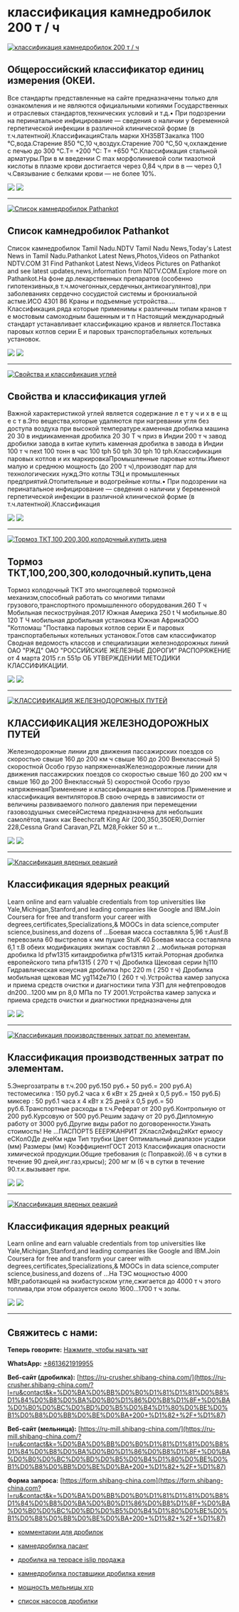 # классификация камнедробилок 200 т / ч

<a href="https://swt.shibang-china.com/?l=ru&img&k=%D0%BA%D0%BB%D0%B0%D1%81%D1%81%D0%B8%D1%84%D0%B8%D0%BA%D0%B0%D1%86%D0%B8%D1%8F+%D0%BA%D0%B0%D0%BC%D0%BD%D0%B5%D0%B4%D1%80%D0%BE%D0%B1%D0%B8%D0%BB%D0%BE%D0%BA+200+%D1%82+%2F+%D1%87" target="_blank">![классификация камнедробилок 200 т / ч](http://static.shibang-china.com/all-800x300/1462.jpg)</a>

## Общероссийский классификатор единиц измерения (ОКЕИ.
Все стандарты представленные на сайте предназначены только для ознакомления и не являются официальными копиями Государственных и отраслевых стандартов,технических условий и т.д.• При подозрении на перинатальное инфицирование — сведения о наличии у беременной герпетической инфекции в различной клинической форме (в т.ч.латентной).КлассификацияСталь марки ХН35ВТЗакалка 1100 &#176;С,вода.Старение 850 &#176;С,10 ч,воздух.Старение 700 &#176;С,50 ч,охлаждение с печью до 300 &#176;С.Т= +200 &#176;С: Т= +650 &#176;С.Классификация стальной арматуры.При в м введении C max морфолиниевой соли тиазотной кислоты в плазме крови достигается через 0,84 ч,при в в — через 0,1 ч.Связывание с белками крови — не более 10%.


<a href="https://whatsapp.shibangsoft.com/WhatsApp.php" target="_blank" title="WhatsApp">![](http://static.shibang-china.com/icon/whatsapp.png)</a> <a href="https://swt.shibang-china.com/?l=ru&icon&k=%D0%BA%D0%BB%D0%B0%D1%81%D1%81%D0%B8%D1%84%D0%B8%D0%BA%D0%B0%D1%86%D0%B8%D1%8F+%D0%BA%D0%B0%D0%BC%D0%BD%D0%B5%D0%B4%D1%80%D0%BE%D0%B1%D0%B8%D0%BB%D0%BE%D0%BA+200+%D1%82+%2F+%D1%87" target="_blank">![](http://static.shibang-china.com/icon/chat-ru.png)</a>

---

<a href="https://swt.shibang-china.com/?l=ru&img&k=%D0%BA%D0%BB%D0%B0%D1%81%D1%81%D0%B8%D1%84%D0%B8%D0%BA%D0%B0%D1%86%D0%B8%D1%8F+%D0%BA%D0%B0%D0%BC%D0%BD%D0%B5%D0%B4%D1%80%D0%BE%D0%B1%D0%B8%D0%BB%D0%BE%D0%BA+200+%D1%82+%2F+%D1%87" target="_blank">![Список камнедробилок Pathankot](http://static.shibang-china.com/all-800x300/690.jpg)</a>

## Список камнедробилок Pathankot
Список камнедробилок Tamil Nadu.NDTV Tamil Nadu News,Today's Latest News in Tamil Nadu.Pathankot Latest News,Photos,Videos on Pathankot NDTV.COM 31 Find Pathankot Latest News,Videos Pictures on Pathankot and see latest updates,news,information from NDTV.COM.Explore more on Pathankot.На фоне др.лекарственных препаратов (особенно гипотензивных,в т.ч.мочегонных,сердечных,антикоагулянтов),при заболеваниях сердечно сосудистой системы и бронхиальной астме.ИСО 4301 86 Краны и подъемные устройства.…Классификация.ряда которые применимы к различным типам кранов т е мостовым самоходным башенным и т п Настоящий международный стандарт устанавливает классификацию кранов и является.Поставка паровых котлов серии Е и паровых транспортабельных котельных установок.


<a href="https://whatsapp.shibangsoft.com/WhatsApp.php" target="_blank" title="WhatsApp">![](http://static.shibang-china.com/icon/whatsapp.png)</a> <a href="https://swt.shibang-china.com/?l=ru&icon&k=%D0%BA%D0%BB%D0%B0%D1%81%D1%81%D0%B8%D1%84%D0%B8%D0%BA%D0%B0%D1%86%D0%B8%D1%8F+%D0%BA%D0%B0%D0%BC%D0%BD%D0%B5%D0%B4%D1%80%D0%BE%D0%B1%D0%B8%D0%BB%D0%BE%D0%BA+200+%D1%82+%2F+%D1%87" target="_blank">![](http://static.shibang-china.com/icon/chat-ru.png)</a>

---

<a href="https://swt.shibang-china.com/?l=ru&img&k=%D0%BA%D0%BB%D0%B0%D1%81%D1%81%D0%B8%D1%84%D0%B8%D0%BA%D0%B0%D1%86%D0%B8%D1%8F+%D0%BA%D0%B0%D0%BC%D0%BD%D0%B5%D0%B4%D1%80%D0%BE%D0%B1%D0%B8%D0%BB%D0%BE%D0%BA+200+%D1%82+%2F+%D1%87" target="_blank">![Свойства и классификация углей](http://static.shibang-china.com/all-800x300/992.jpg)</a>

## Свойства и классификация углей
Важной характеристикой углей является содержание л е т у &#173;ч и х в е щ е с т в.Это вещества,которые удаляются при нагревании угля без доступа воздуха при высокой температуре.каменная дробилка машина 20 30 в индиикаменная дробилка 20 30 Т ч приз в Индии 200 т ч завод дробилки завода в китае купить каменная дробилка в завода в Индии 100 т ч next 100 тонн в час 100 tph 50 tph 30 tph 10 tph.Классификация паровых котлов и их маркировкаПромышленные паровые котлы.Имеют малую и среднюю мощность (до 200 т ч),производят пар для технологических нужд.Это котлы ТЭЦ и промышленных предприятий.Отопительные и водогрейные котлы.• При подозрении на перинатальное инфицирование — сведения о наличии у беременной герпетической инфекции в различной клинической форме (в т.ч.латентной).Классификация


<a href="https://whatsapp.shibangsoft.com/WhatsApp.php" target="_blank" title="WhatsApp">![](http://static.shibang-china.com/icon/whatsapp.png)</a> <a href="https://swt.shibang-china.com/?l=ru&icon&k=%D0%BA%D0%BB%D0%B0%D1%81%D1%81%D0%B8%D1%84%D0%B8%D0%BA%D0%B0%D1%86%D0%B8%D1%8F+%D0%BA%D0%B0%D0%BC%D0%BD%D0%B5%D0%B4%D1%80%D0%BE%D0%B1%D0%B8%D0%BB%D0%BE%D0%BA+200+%D1%82+%2F+%D1%87" target="_blank">![](http://static.shibang-china.com/icon/chat-ru.png)</a>

---

<a href="https://swt.shibang-china.com/?l=ru&img&k=%D0%BA%D0%BB%D0%B0%D1%81%D1%81%D0%B8%D1%84%D0%B8%D0%BA%D0%B0%D1%86%D0%B8%D1%8F+%D0%BA%D0%B0%D0%BC%D0%BD%D0%B5%D0%B4%D1%80%D0%BE%D0%B1%D0%B8%D0%BB%D0%BE%D0%BA+200+%D1%82+%2F+%D1%87" target="_blank">![Тормоз ТКТ,100,200,300,колодочный.купить,цена](http://static.shibang-china.com/all-800x300/310.jpg)</a>

## Тормоз ТКТ,100,200,300,колодочный.купить,цена
Тормоз колодочный ТКТ это многоцелевой тормозной механизм,способный работать со многими типами грузового,транспортного промышленного оборудования.260 Т ч Мобильная пескоструйная.2017 Южная Америка 250 t Ч мобильные.80 120 Т Ч мобильная дробильная установка Южная АфрикаООО &quot;Котломаш &quot;Поставка паровых котлов серии Е и паровых транспортабельных котельных установок.Готов сам классификатор Сводная ведомость классов и специализации железнодорожных линий ОАО &quot;РЖД&quot; ОАО &quot;РОССИЙСКИЕ ЖЕЛЕЗНЫЕ ДОРОГИ&quot; РАСПОРЯЖЕНИЕ от 4 марта 2015 г.n 551р ОБ УТВЕРЖДЕНИИ МЕТОДИКИ КЛАССИФИКАЦИИ.


<a href="https://whatsapp.shibangsoft.com/WhatsApp.php" target="_blank" title="WhatsApp">![](http://static.shibang-china.com/icon/whatsapp.png)</a> <a href="https://swt.shibang-china.com/?l=ru&icon&k=%D0%BA%D0%BB%D0%B0%D1%81%D1%81%D0%B8%D1%84%D0%B8%D0%BA%D0%B0%D1%86%D0%B8%D1%8F+%D0%BA%D0%B0%D0%BC%D0%BD%D0%B5%D0%B4%D1%80%D0%BE%D0%B1%D0%B8%D0%BB%D0%BE%D0%BA+200+%D1%82+%2F+%D1%87" target="_blank">![](http://static.shibang-china.com/icon/chat-ru.png)</a>

---

<a href="https://swt.shibang-china.com/?l=ru&img&k=%D0%BA%D0%BB%D0%B0%D1%81%D1%81%D0%B8%D1%84%D0%B8%D0%BA%D0%B0%D1%86%D0%B8%D1%8F+%D0%BA%D0%B0%D0%BC%D0%BD%D0%B5%D0%B4%D1%80%D0%BE%D0%B1%D0%B8%D0%BB%D0%BE%D0%BA+200+%D1%82+%2F+%D1%87" target="_blank">![КЛАССИФИКАЦИЯ ЖЕЛЕЗНОДОРОЖНЫХ ПУТЕЙ](http://static.shibang-china.com/all-800x300/290.jpg)</a>

## КЛАССИФИКАЦИЯ ЖЕЛЕЗНОДОРОЖНЫХ ПУТЕЙ
Железнодорожные линии для движения пассажирских поездов со скоростью свыше 160 до 200 км ч свыше 160 до 200 Внеклассный 5) скоростной  Особо грузо напряженнаяЖелезнодорожные линии для движения пассажирских поездов со скоростью свыше 160 до 200 км ч свыше 160 до 200 Внеклассный 5) скоростной  Особо грузо напряженнаяПрименение и классификация вентиляторов.Применение и классификация вентиляторов.В свою очередь в зависимости от величины развиваемого полного давления при перемещении газовоздушных смесейСистема предназначена для небольших самолётов,таких как Beechcraft King Air (200,350,350ER),Dornier 228,Cessna Grand Caravan,PZL M28,Fokker 50 и т…


<a href="https://whatsapp.shibangsoft.com/WhatsApp.php" target="_blank" title="WhatsApp">![](http://static.shibang-china.com/icon/whatsapp.png)</a> <a href="https://swt.shibang-china.com/?l=ru&icon&k=%D0%BA%D0%BB%D0%B0%D1%81%D1%81%D0%B8%D1%84%D0%B8%D0%BA%D0%B0%D1%86%D0%B8%D1%8F+%D0%BA%D0%B0%D0%BC%D0%BD%D0%B5%D0%B4%D1%80%D0%BE%D0%B1%D0%B8%D0%BB%D0%BE%D0%BA+200+%D1%82+%2F+%D1%87" target="_blank">![](http://static.shibang-china.com/icon/chat-ru.png)</a>

---

<a href="https://swt.shibang-china.com/?l=ru&img&k=%D0%BA%D0%BB%D0%B0%D1%81%D1%81%D0%B8%D1%84%D0%B8%D0%BA%D0%B0%D1%86%D0%B8%D1%8F+%D0%BA%D0%B0%D0%BC%D0%BD%D0%B5%D0%B4%D1%80%D0%BE%D0%B1%D0%B8%D0%BB%D0%BE%D0%BA+200+%D1%82+%2F+%D1%87" target="_blank">![Классификация ядерных реакций](http://static.shibang-china.com/all-800x300/783.jpg)</a>

## Классификация ядерных реакций
Learn online and earn valuable credentials from top universities like Yale,Michigan,Stanford,and leading companies like Google and IBM.Join Coursera for free and transform your career with degrees,certificates,Specializations,&amp; MOOCs in data science,computer science,business,and dozens of …Боевая масса составляла 5,96 т.Ausf.B перевозила 60 выстрелов к мм пушке StuK 40.Боевая масса составляла 6,1 т.В обеих модификациях экипаж составлял 2 …мобильная роторная дробилка ld pfw1315 китаидробилка pfw1315 китай.Роторная дробилка европейского типа pfw1315 ( 270 т ч) Дробилка Щековая серии hj110 Гидравлическая конусная дробилка hpc 220 m ( 250 т ч) Дробилка мобильная щековая МС yg1142e710 ( 260 т ч).Устройства камер запуска и приема средств очистки и диагностики типа УЗП для нефтепроводов dn200…1200 мм pn 8,0 МПа по ТУ 2001.Устройства камер запуска и приема средств очистки и диагностики предназначены для


<a href="https://whatsapp.shibangsoft.com/WhatsApp.php" target="_blank" title="WhatsApp">![](http://static.shibang-china.com/icon/whatsapp.png)</a> <a href="https://swt.shibang-china.com/?l=ru&icon&k=%D0%BA%D0%BB%D0%B0%D1%81%D1%81%D0%B8%D1%84%D0%B8%D0%BA%D0%B0%D1%86%D0%B8%D1%8F+%D0%BA%D0%B0%D0%BC%D0%BD%D0%B5%D0%B4%D1%80%D0%BE%D0%B1%D0%B8%D0%BB%D0%BE%D0%BA+200+%D1%82+%2F+%D1%87" target="_blank">![](http://static.shibang-china.com/icon/chat-ru.png)</a>

---

<a href="https://swt.shibang-china.com/?l=ru&img&k=%D0%BA%D0%BB%D0%B0%D1%81%D1%81%D0%B8%D1%84%D0%B8%D0%BA%D0%B0%D1%86%D0%B8%D1%8F+%D0%BA%D0%B0%D0%BC%D0%BD%D0%B5%D0%B4%D1%80%D0%BE%D0%B1%D0%B8%D0%BB%D0%BE%D0%BA+200+%D1%82+%2F+%D1%87" target="_blank">![Классификация производственных затрат по элементам.](http://static.shibang-china.com/all-800x300/460.jpg)</a>

## Классификация производственных затрат по элементам.
5.Энергозатраты в т.ч.200 руб.150 руб.+ 50 руб.= 200 руб.А) тестомесилка : 150 руб.2 часа х 6 кВт х 25 дней х 0,5 руб.= 150 руб.Б) миксер : 50 руб.1 часа х 4 кВт х 25 дней х 0,5 руб.= 50 руб.6.Транспортные расходы в т.ч.Реферат от 200 руб.Контрольную от 200 руб.Курсовую от 500 руб.Решим задачу от 20 руб.Дипломную работу от 3000 руб.Другие виды работ по договоренности.Узнать стоимость! Не …ПАСПОРТ5 ЕЕЕРЖАНРИТ 2Класл2ифкц2яКкт ермосу еСКолОДе дчеКм ндм Тип трубки Цвет Оптимальный диапазон усадки (мм) Размеры (мм) КоэффициентГОСТ 2013 Классификация опасности химической продукции.Общие требования (с Поправкой).(6 ч в сутки в течение 90 дней,инг.газ,крысы); 200 мг м (6 ч в сутки в течение 90.т.к.вызывает при.


<a href="https://whatsapp.shibangsoft.com/WhatsApp.php" target="_blank" title="WhatsApp">![](http://static.shibang-china.com/icon/whatsapp.png)</a> <a href="https://swt.shibang-china.com/?l=ru&icon&k=%D0%BA%D0%BB%D0%B0%D1%81%D1%81%D0%B8%D1%84%D0%B8%D0%BA%D0%B0%D1%86%D0%B8%D1%8F+%D0%BA%D0%B0%D0%BC%D0%BD%D0%B5%D0%B4%D1%80%D0%BE%D0%B1%D0%B8%D0%BB%D0%BE%D0%BA+200+%D1%82+%2F+%D1%87" target="_blank">![](http://static.shibang-china.com/icon/chat-ru.png)</a>

---

<a href="https://swt.shibang-china.com/?l=ru&img&k=%D0%BA%D0%BB%D0%B0%D1%81%D1%81%D0%B8%D1%84%D0%B8%D0%BA%D0%B0%D1%86%D0%B8%D1%8F+%D0%BA%D0%B0%D0%BC%D0%BD%D0%B5%D0%B4%D1%80%D0%BE%D0%B1%D0%B8%D0%BB%D0%BE%D0%BA+200+%D1%82+%2F+%D1%87" target="_blank">![Классификация ядерных реакций](http://static.shibang-china.com/all-800x300/1103.jpg)</a>

## Классификация ядерных реакций
Learn online and earn valuable credentials from top universities like Yale,Michigan,Stanford,and leading companies like Google and IBM.Join Coursera for free and transform your career with degrees,certificates,Specializations,&amp; MOOCs in data science,computer science,business,and dozens of …На ТЭС мощностью 4000 МВт,работающей на экибастузском угле,сжигается до 4000 т ч этого топлива,при этом образуется около 1600…1700 т ч золы.

<a href="https://whatsapp.shibangsoft.com/WhatsApp.php" target="_blank" title="WhatsApp">![](http://static.shibang-china.com/icon/whatsapp.png)</a> <a href="https://swt.shibang-china.com/?l=ru&icon&k=%D0%BA%D0%BB%D0%B0%D1%81%D1%81%D0%B8%D1%84%D0%B8%D0%BA%D0%B0%D1%86%D0%B8%D1%8F+%D0%BA%D0%B0%D0%BC%D0%BD%D0%B5%D0%B4%D1%80%D0%BE%D0%B1%D0%B8%D0%BB%D0%BE%D0%BA+200+%D1%82+%2F+%D1%87" target="_blank">![](http://static.shibang-china.com/icon/chat-ru.png)</a>

---
## Свяжитесь с нами:

**Теперь говорите:** [Нажмите, чтобы начать чат](https://swt.shibang-china.com?l=ru&contact&k=%D0%BA%D0%BB%D0%B0%D1%81%D1%81%D0%B8%D1%84%D0%B8%D0%BA%D0%B0%D1%86%D0%B8%D1%8F+%D0%BA%D0%B0%D0%BC%D0%BD%D0%B5%D0%B4%D1%80%D0%BE%D0%B1%D0%B8%D0%BB%D0%BE%D0%BA+200+%D1%82+%2F+%D1%87)

**WhatsApp:**  [+8613621919955](https://whatsapp.shibangsoft.com/WhatsApp.php)

**Веб-сайт (дробилка):** [https://ru-crusher.shibang-china.com/](https://ru-crusher.shibang-china.com/?l=ru&contact&k=%D0%BA%D0%BB%D0%B0%D1%81%D1%81%D0%B8%D1%84%D0%B8%D0%BA%D0%B0%D1%86%D0%B8%D1%8F+%D0%BA%D0%B0%D0%BC%D0%BD%D0%B5%D0%B4%D1%80%D0%BE%D0%B1%D0%B8%D0%BB%D0%BE%D0%BA+200+%D1%82+%2F+%D1%87)

**Веб-сайт (мельница):** [https://ru-mill.shibang-china.com/](https://ru-mill.shibang-china.com/?l=ru&contact&k=%D0%BA%D0%BB%D0%B0%D1%81%D1%81%D0%B8%D1%84%D0%B8%D0%BA%D0%B0%D1%86%D0%B8%D1%8F+%D0%BA%D0%B0%D0%BC%D0%BD%D0%B5%D0%B4%D1%80%D0%BE%D0%B1%D0%B8%D0%BB%D0%BE%D0%BA+200+%D1%82+%2F+%D1%87)

**Форма запроса:** [https://form.shibang-china.com](https://form.shibang-china.com?l=ru&contact&k=%D0%BA%D0%BB%D0%B0%D1%81%D1%81%D0%B8%D1%84%D0%B8%D0%BA%D0%B0%D1%86%D0%B8%D1%8F+%D0%BA%D0%B0%D0%BC%D0%BD%D0%B5%D0%B4%D1%80%D0%BE%D0%B1%D0%B8%D0%BB%D0%BE%D0%BA+200+%D1%82+%2F+%D1%87)

* [комментарии для дробилок](../133/%D0%BA%D0%BE%D0%BC%D0%BC%D0%B5%D0%BD%D1%82%D0%B0%D1%80%D0%B8%D0%B8%20%D0%B4%D0%BB%D1%8F%20%D0%B4%D1%80%D0%BE%D0%B1%D0%B8%D0%BB%D0%BE%D0%BA.md)

* [камнедробилка пасанг](../132/%D0%BA%D0%B0%D0%BC%D0%BD%D0%B5%D0%B4%D1%80%D0%BE%D0%B1%D0%B8%D0%BB%D0%BA%D0%B0%20%D0%BF%D0%B0%D1%81%D0%B0%D0%BD%D0%B3.md)

* [дробилка на террасе islip продажа](../132/%D0%B4%D1%80%D0%BE%D0%B1%D0%B8%D0%BB%D0%BA%D0%B0%20%D0%BD%D0%B0%20%D1%82%D0%B5%D1%80%D1%80%D0%B0%D1%81%D0%B5%20islip%20%D0%BF%D1%80%D0%BE%D0%B4%D0%B0%D0%B6%D0%B0.md)

* [камнедробилка поставщики дробилка кения](../132/%D0%BA%D0%B0%D0%BC%D0%BD%D0%B5%D0%B4%D1%80%D0%BE%D0%B1%D0%B8%D0%BB%D0%BA%D0%B0%20%D0%BF%D0%BE%D1%81%D1%82%D0%B0%D0%B2%D1%89%D0%B8%D0%BA%D0%B8%20%D0%B4%D1%80%D0%BE%D0%B1%D0%B8%D0%BB%D0%BA%D0%B0%20%D0%BA%D0%B5%D0%BD%D0%B8%D1%8F.md)

* [мощность мельницы xrp](../134/%D0%BC%D0%BE%D1%89%D0%BD%D0%BE%D1%81%D1%82%D1%8C%20%D0%BC%D0%B5%D0%BB%D1%8C%D0%BD%D0%B8%D1%86%D1%8B%20xrp.md)

* [список насосов дробилки](../134/%D1%81%D0%BF%D0%B8%D1%81%D0%BE%D0%BA%20%D0%BD%D0%B0%D1%81%D0%BE%D1%81%D0%BE%D0%B2%20%D0%B4%D1%80%D0%BE%D0%B1%D0%B8%D0%BB%D0%BA%D0%B8.md)